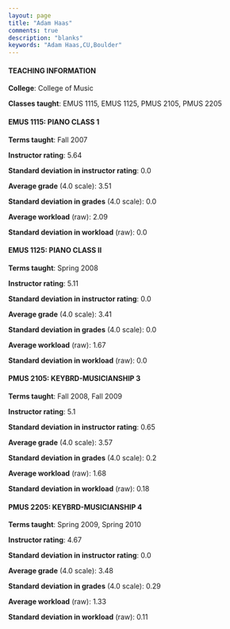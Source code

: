 ```yaml
---
layout: page
title: "Adam Haas" 
comments: true
description: "blanks"
keywords: "Adam Haas,CU,Boulder"
---
```

<head>
<script src="https://ajax.googleapis.com/ajax/libs/jquery/2.1.3/jquery.min.js"></script>
<script src="https://dl.dropboxusercontent.com/s/pc42nxpaw1ea4o9/highcharts.js?dl=0"></script>
<!-- <script src="../assets/js/highcharts.js"></script> -->
<style type="text/css">@font-face {
	font-family: "Bebas Neue";
	src: url(https://www.filehosting.org/file/details/544349/BebasNeue Regular.otf) format("opentype");
	}
	h1.Bebas { 
		font-family: "Bebas Neue", Verdana, Tahoma;
	}
</style>
</head>
	   
#### TEACHING INFORMATION

**College**: College of Music

**Classes taught**: EMUS 1115, EMUS 1125, PMUS 2105, PMUS 2205

#### EMUS 1115: PIANO CLASS 1

**Terms taught**: Fall 2007

**Instructor rating**: 5.64

**Standard deviation in instructor rating**: 0.0

**Average grade** (4.0 scale): 3.51

**Standard deviation in grades** (4.0 scale): 0.0

**Average workload** (raw): 2.09

**Standard deviation in workload** (raw): 0.0

#### EMUS 1125: PIANO CLASS II

**Terms taught**: Spring 2008

**Instructor rating**: 5.11

**Standard deviation in instructor rating**: 0.0

**Average grade** (4.0 scale): 3.41

**Standard deviation in grades** (4.0 scale): 0.0

**Average workload** (raw): 1.67

**Standard deviation in workload** (raw): 0.0

#### PMUS 2105: KEYBRD-MUSICIANSHIP 3

**Terms taught**: Fall 2008, Fall 2009

**Instructor rating**: 5.1

**Standard deviation in instructor rating**: 0.65

**Average grade** (4.0 scale): 3.57

**Standard deviation in grades** (4.0 scale): 0.2

**Average workload** (raw): 1.68

**Standard deviation in workload** (raw): 0.18

#### PMUS 2205: KEYBRD-MUSICIANSHIP 4

**Terms taught**: Spring 2009, Spring 2010

**Instructor rating**: 4.67

**Standard deviation in instructor rating**: 0.0

**Average grade** (4.0 scale): 3.48

**Standard deviation in grades** (4.0 scale): 0.29

**Average workload** (raw): 1.33

**Standard deviation in workload** (raw): 0.11

